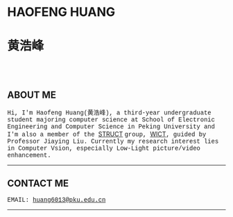# **HAOFENG HUANG**
# **黄浩峰**
<br/><br/>

## ABOUT ME
<font face="courier">Hi, I'm Haofeng Huang(黄浩峰), a third-year undergraduate student majoring computer science at School of Electronic Engineering and Computer Science in Peking University and I'm also a member of the </font>[STRUCT](http://39.96.165.147/struct.html) <font face="courier">group, </font>[WICT](http://www.wict.pku.edu.cn/)<font face="courier">, guided by Professor Jiaying Liu.
Currently my research interest lies in Computer Vsion, especially Low-Light picture/video enhancement.</font>

--------------------------

## CONTACT ME

<font face="courier">EMAIL:    huang6013@pku.edu.cn</font>

--------------------------


